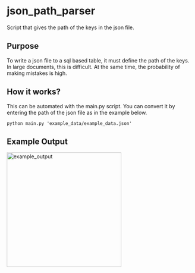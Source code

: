 # json_path_parser
Script that gives the path of the keys in the json file.

## Purpose

To write a json file to a sql based table, it must define the path of the keys. In large documents, this is difficult. At the same time, the probability of making mistakes is high.

## How it works?

This can be automated with the main.py script. You can convert it by entering the path of the json file as in the example below.

```
python main.py 'example_data/example_data.json'
```

## Example Output

<img width="308" alt="example_output" src="https://user-images.githubusercontent.com/33186542/198098799-62224315-58b4-4486-89b9-2f9db0f1f9bd.png">
